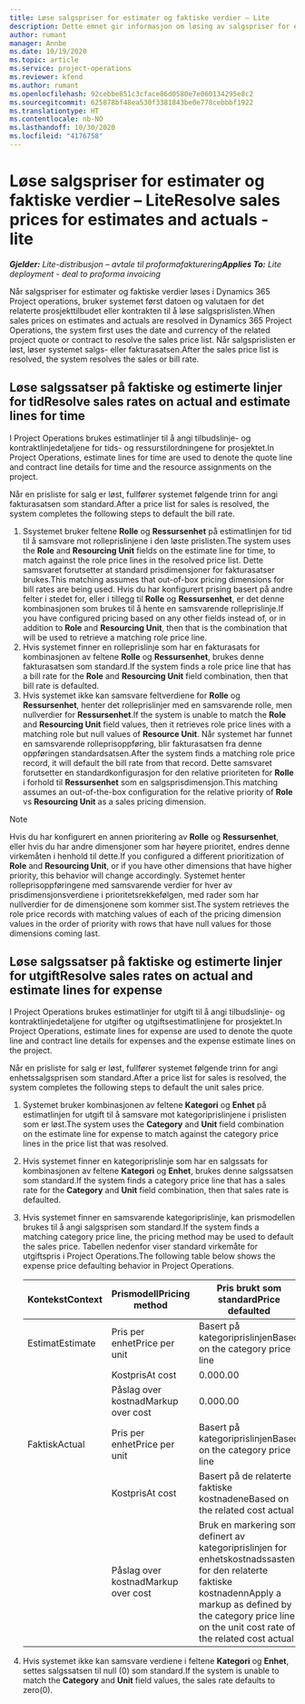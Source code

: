 ```yaml
---
title: Løse salgspriser for estimater og faktiske verdier – Lite
description: Dette emnet gir informasjon om løsing av salgspriser for estimater og faktiske verdier.
author: rumant
manager: Annbe
ms.date: 10/19/2020
ms.topic: article
ms.service: project-operations
ms.reviewer: kfend
ms.author: rumant
ms.openlocfilehash: 92cebbe851c3cface86d0580e7e060134295e8c2
ms.sourcegitcommit: 625878bf48ea530f3381843be0e778cebbbf1922
ms.translationtype: HT
ms.contentlocale: nb-NO
ms.lasthandoff: 10/30/2020
ms.locfileid: "4176758"
---
```

# <a name="resolve-sales-prices-for-estimates-and-actuals---lite"></a><span data-ttu-id="68e28-103">Løse salgspriser for estimater og faktiske verdier – Lite</span><span class="sxs-lookup"><span data-stu-id="68e28-103">Resolve sales prices for estimates and actuals - lite</span></span>

<span data-ttu-id="68e28-104">_**Gjelder:** Lite-distribusjon – avtale til proformafakturering_</span><span class="sxs-lookup"><span data-stu-id="68e28-104">_**Applies To:** Lite deployment - deal to proforma invoicing_</span></span>

<span data-ttu-id="68e28-105">Når salgspriser for estimater og faktiske verdier løses i Dynamics 365 Project operations, bruker systemet først datoen og valutaen for det relaterte prosjekttilbudet eller kontrakten til å løse salgsprislisten.</span><span class="sxs-lookup"><span data-stu-id="68e28-105">When sales prices on estimates and actuals are resolved in Dynamics 365 Project Operations, the system first uses the date and currency of the related project quote or contract to resolve the sales price list.</span></span> <span data-ttu-id="68e28-106">Når salgsprislisten er løst, løser systemet salgs- eller fakturasatsen.</span><span class="sxs-lookup"><span data-stu-id="68e28-106">After the sales price list is resolved, the system resolves the sales or bill rate.</span></span>

## <a name="resolve-sales-rates-on-actual-and-estimate-lines-for-time"></a><span data-ttu-id="68e28-107">Løse salgssatser på faktiske og estimerte linjer for tid</span><span class="sxs-lookup"><span data-stu-id="68e28-107">Resolve sales rates on actual and estimate lines for time</span></span>

<span data-ttu-id="68e28-108">I Project Operations brukes estimatlinjer til å angi tilbudslinje- og kontraktlinjedetaljene for tids- og ressurstilordningene for prosjektet.</span><span class="sxs-lookup"><span data-stu-id="68e28-108">In Project Operations, estimate lines for time are used to denote the quote line and contract line details for time and the resource assignments on the project.</span></span>

<span data-ttu-id="68e28-109">Når en prisliste for salg er løst, fullfører systemet følgende trinn for angi fakturasatsen som standard.</span><span class="sxs-lookup"><span data-stu-id="68e28-109">After a price list for sales is resolved, the system completes the following steps to default the bill rate.</span></span>

1. <span data-ttu-id="68e28-110">Ssystemet bruker feltene **Rolle** og **Ressursenhet** på estimatlinjen for tid til å samsvare mot rolleprislinjene i den løste prislisten.</span><span class="sxs-lookup"><span data-stu-id="68e28-110">The system uses the **Role** and **Resourcing Unit** fields on the estimate line for time, to match against the role price lines in the resolved price list.</span></span> <span data-ttu-id="68e28-111">Dette samsvaret forutsetter at standard prisdimensjoner for fakturasatser brukes.</span><span class="sxs-lookup"><span data-stu-id="68e28-111">This matching assumes that out-of-box pricing dimensions for bill rates are being used.</span></span> <span data-ttu-id="68e28-112">Hvis du har konfigurert prising basert på andre felter i stedet for, eller i tillegg til **Rolle** og **Ressursenhet**, er det denne kombinasjonen som brukes til å hente en samsvarende rolleprislinje.</span><span class="sxs-lookup"><span data-stu-id="68e28-112">If you have configured pricing based on any other fields instead of, or in addition to **Role** and **Resourcing Unit**, then that is the combination that will be used to retrieve a matching role price line.</span></span>
2. <span data-ttu-id="68e28-113">Hvis systemet finner en rolleprislinje som har en fakturasats for kombinasjonen av feltene **Rolle** og **Ressursenhet**, brukes denne fakturasatsen som standard.</span><span class="sxs-lookup"><span data-stu-id="68e28-113">If the system finds a role price line that has a bill rate for the **Role** and **Resourcing Unit** field combination, then that bill rate is defaulted.</span></span>
3. <span data-ttu-id="68e28-114">Hvis systemet ikke kan samsvare feltverdiene for **Rolle** og **Ressursenhet**, henter det rolleprislinjer med en samsvarende rolle, men nullverdier for **Ressursenhet**.</span><span class="sxs-lookup"><span data-stu-id="68e28-114">If the system is unable to match the **Role** and **Resourcing Unit** field values, then it retrieves role price lines with a matching role but null values of **Resource Unit**.</span></span> <span data-ttu-id="68e28-115">Når systemet har funnet en samsvarende rolleprisoppføring, blir fakturasatsen fra denne oppføringen standardsatsen.</span><span class="sxs-lookup"><span data-stu-id="68e28-115">After the system finds a matching role price record, it will default the bill rate from that record.</span></span> <span data-ttu-id="68e28-116">Dette samsvaret forutsetter en standardkonfigurasjon for den relative prioriteten for **Rolle** i forhold til **Ressursenhet** som en salgsprisdimensjon.</span><span class="sxs-lookup"><span data-stu-id="68e28-116">This matching assumes an out-of-the-box configuration for the relative priority of **Role** vs **Resourcing Unit** as a sales pricing dimension.</span></span>

> [!NOTE]
> <span data-ttu-id="68e28-117">Hvis du har konfigurert en annen prioritering av **Rolle** og **Ressursenhet**, eller hvis du har andre dimensjoner som har høyere prioritet, endres denne virkemåten i henhold til dette.</span><span class="sxs-lookup"><span data-stu-id="68e28-117">If you configured a different prioritization of **Role** and **Resourcing Unit**, or if you have other dimensions that have higher priority, this behavior will change accordingly.</span></span> <span data-ttu-id="68e28-118">Systemet henter rolleprisoppføringene med samsvarende verdier for hver av prisdimensjonsverdiene i prioritetsrekkefølgen, med rader som har nullverdier for de dimensjonene som kommer sist.</span><span class="sxs-lookup"><span data-stu-id="68e28-118">The system retrieves the role price records with matching values of each of the pricing dimension values in the order of priority with rows that have null values for those dimensions coming last.</span></span>

## <a name="resolve-sales-rates-on-actual-and-estimate-lines-for-expense"></a><span data-ttu-id="68e28-119">Løse salgssatser på faktiske og estimerte linjer for utgift</span><span class="sxs-lookup"><span data-stu-id="68e28-119">Resolve sales rates on actual and estimate lines for expense</span></span>

<span data-ttu-id="68e28-120">I Project Operations brukes estimatlinjer for utgift til å angi tilbudslinje- og kontraktlinjedetaljene for utgifter og utgiftsestimatlinjene for prosjektet.</span><span class="sxs-lookup"><span data-stu-id="68e28-120">In Project Operations, estimate lines for expense are used to denote the quote line and contract line details for expenses and the expense estimate lines on the project.</span></span>

<span data-ttu-id="68e28-121">Når en prisliste for salg er løst, fullfører systemet følgende trinn for angi enhetssalgsprisen som standard.</span><span class="sxs-lookup"><span data-stu-id="68e28-121">After a price list for sales is resolved, the system completes the following steps to default the unit sales price.</span></span>

1. <span data-ttu-id="68e28-122">Systemet bruker kombinasjonen av feltene **Kategori** og **Enhet** på estimatlinjen for utgift til å samsvare mot kategoriprislinjene i prislisten som er løst.</span><span class="sxs-lookup"><span data-stu-id="68e28-122">The system uses the **Category** and **Unit** field combination on the estimate line for expense to match against the category price lines in the price list that was resolved.</span></span>
2. <span data-ttu-id="68e28-123">Hvis systemet finner en kategoriprislinje som har en salgssats for kombinasjonen av feltene **Kategori** og **Enhet**, brukes denne salgssatsen som standard.</span><span class="sxs-lookup"><span data-stu-id="68e28-123">If the system finds a category price line that has a sales rate for the **Category** and **Unit** field combination, then that sales rate is defaulted.</span></span>
3. <span data-ttu-id="68e28-124">Hvis systemet finner en samsvarende kategoriprislinje, kan prismodellen brukes til å angi salgsprisen som standard.</span><span class="sxs-lookup"><span data-stu-id="68e28-124">If the system finds a matching category price line, the pricing method may be used to default the sales price.</span></span> <span data-ttu-id="68e28-125">Tabellen nedenfor viser standard virkemåte for utgiftspris i Project Operations.</span><span class="sxs-lookup"><span data-stu-id="68e28-125">The following table below shows the expense price defaulting behavior in Project Operations.</span></span>

    | <span data-ttu-id="68e28-126">Kontekst</span><span class="sxs-lookup"><span data-stu-id="68e28-126">Context</span></span> | <span data-ttu-id="68e28-127">Prismodell</span><span class="sxs-lookup"><span data-stu-id="68e28-127">Pricing method</span></span> | <span data-ttu-id="68e28-128">Pris brukt som standard</span><span class="sxs-lookup"><span data-stu-id="68e28-128">Price defaulted</span></span> |
    | --- | --- | --- |
    | <span data-ttu-id="68e28-129">Estimat</span><span class="sxs-lookup"><span data-stu-id="68e28-129">Estimate</span></span> | <span data-ttu-id="68e28-130">Pris per enhet</span><span class="sxs-lookup"><span data-stu-id="68e28-130">Price per unit</span></span> | <span data-ttu-id="68e28-131">Basert på kategoriprislinjen</span><span class="sxs-lookup"><span data-stu-id="68e28-131">Based on the category price line</span></span> |
    | &nbsp; | <span data-ttu-id="68e28-132">Kostpris</span><span class="sxs-lookup"><span data-stu-id="68e28-132">At cost</span></span> | <span data-ttu-id="68e28-133">0.00</span><span class="sxs-lookup"><span data-stu-id="68e28-133">0.00</span></span> |
    | &nbsp; | <span data-ttu-id="68e28-134">Påslag over kostnad</span><span class="sxs-lookup"><span data-stu-id="68e28-134">Markup over cost</span></span> | <span data-ttu-id="68e28-135">0.00</span><span class="sxs-lookup"><span data-stu-id="68e28-135">0.00</span></span> |
    | <span data-ttu-id="68e28-136">Faktisk</span><span class="sxs-lookup"><span data-stu-id="68e28-136">Actual</span></span> | <span data-ttu-id="68e28-137">Pris per enhet</span><span class="sxs-lookup"><span data-stu-id="68e28-137">Price per unit</span></span> | <span data-ttu-id="68e28-138">Basert på kategoriprislinjen</span><span class="sxs-lookup"><span data-stu-id="68e28-138">Based on the category price line</span></span> |
    | &nbsp; | <span data-ttu-id="68e28-139">Kostpris</span><span class="sxs-lookup"><span data-stu-id="68e28-139">At cost</span></span> | <span data-ttu-id="68e28-140">Basert på de relaterte faktiske kostnadene</span><span class="sxs-lookup"><span data-stu-id="68e28-140">Based on the related cost actual</span></span> |
    | &nbsp; | <span data-ttu-id="68e28-141">Påslag over kostnad</span><span class="sxs-lookup"><span data-stu-id="68e28-141">Markup over cost</span></span> | <span data-ttu-id="68e28-142">Bruk en markering som definert av kategoriprislinjen for enhetskostnadssasten for den relaterte faktiske kostnadenn</span><span class="sxs-lookup"><span data-stu-id="68e28-142">Apply a markup as defined by the category price line on the unit cost rate of the related cost actual</span></span> |

4. <span data-ttu-id="68e28-143">Hvis systemet ikke kan samsvare verdiene i feltene **Kategori** og **Enhet**, settes salgssatsen til null (0) som standard.</span><span class="sxs-lookup"><span data-stu-id="68e28-143">If the system is unable to match the **Category** and **Unit** field values, the sales rate defaults to zero(0).</span></span>
